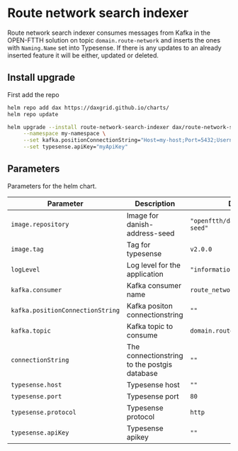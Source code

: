 # Route network search indexer

Route network search indexer consumes messages from Kafka in the OPEN-FTTH solution on topic `domain.route-network` and inserts the ones with `Naming.Name` set into Typesense. If there is any updates to an already inserted feature it will be either, updated or deleted.

## Install upgrade

First add the repo
```sh
helm repo add dax https://daxgrid.github.io/charts/
helm repo update
```

```sh
helm upgrade --install route-network-search-indexer dax/route-network-search-indexer \
     --namespace my-namespace \
     --set kafka.positionConnectionString="Host=my-host;Port=5432;Username=postgres;Password=postgres;Database=my-database" \
     --set typesense.apiKey="myApiKey"
```

## Parameters

Parameters for the helm chart.

| Parameter                        | Description                                  | Default                          |
|----------------------------------|----------------------------------------------|----------------------------------|
| `image.repository`               | Image for danish-address-seed                | `"openftth/danish-address-seed"` |
| `image.tag`                      | Tag for typesense                            | `v2.0.0`                         |
| `logLevel`                       | Log level for the application                | `"information"`                  |
| `kafka.consumer`                 | Kafka consumer name                          | `route_network_search_indexer`   |
| `kafka.positionConnectionString` | Kafka positon connectionstring               | `""`                             |
| `kafka.topic`                    | Kafka topic to consume                       | `domain.route-network`           |
| `connectionString`               | The connectionstring to the postgis database | `""`                             |
| `typesense.host`                 | Typesense host                               | `""`                             |
| `typesense.port`                 | Typesense port                               | `80`                             |
| `typesense.protocol`             | Typesense protocol                           | `http`                           |
| `typesense.apiKey`               | Typesense apikey                             | `""`                             |
